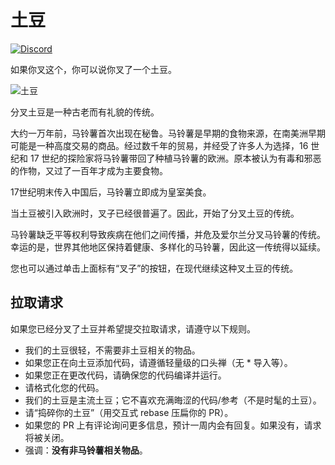 土豆
======

[![Discord](https://i.imgur.com/HLPoNnY.png)](https://discord.gg/5hBDT2P)

如果你叉这个，你可以说你叉了一个土豆。

![土豆](http://i.imgur.com/dRnvRZZ.jpg)

分叉土豆是一种古老而有礼貌的传统。

大约一万年前，马铃薯首次出现在秘鲁。马铃薯是早期的食物来源，在南美洲早期可能是一种高度交易的商品。经过数千年的贸易，并经受了许多人为选择，16 世纪和 17 世纪的探险家将马铃薯带回了种植马铃薯的欧洲。原本被认为有毒和邪恶的作物，又过了一百年才成为主要食物。

17世纪明末传入中国后，马铃薯立即成为皇室美食。

当土豆被引入欧洲时，叉子已经很普遍了。因此，开始了分叉土豆的传统。

马铃薯缺乏平等权利导致疾病在他们之间传播，并危及爱尔兰分叉马铃薯的传统。幸运的是，世界其他地区保持着健康、多样化的马铃薯，因此这一传统得以延续。

您也可以通过单击上面标有“叉子”的按钮，在现代继续这种叉土豆的传统。

拉取请求
-------------

如果您已经分叉了土豆并希望提交拉取请求，请遵守以下规则。

- 我们的土豆很轻，不需要非土豆相关的物品。
- 如果您正在向土豆添加代码，请遵循轻量级的口头禅（无 * 导入等）。
- 如果您正在更改代码，请确保您的代码编译并运行。
- 请格式化您的代码。
- 我们的土豆是主流土豆；它不喜欢充满晦涩的代码/参考（不是时髦的土豆）。
- 请“捣碎你的土豆”（用交互式 rebase 压扁你的 PR）。
- 如果您的 PR 上有评论询问更多信息，预计一周内会有回复。如果没有，请求将被关闭。
- 强调：**没有非马铃薯相关物品**。
